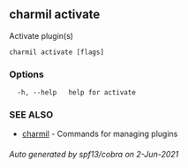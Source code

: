 ## charmil activate

Activate plugin(s)

```
charmil activate [flags]
```

### Options

```
  -h, --help   help for activate
```

### SEE ALSO

* [charmil](charmil.md)	 - Commands for managing plugins

###### Auto generated by spf13/cobra on 2-Jun-2021
